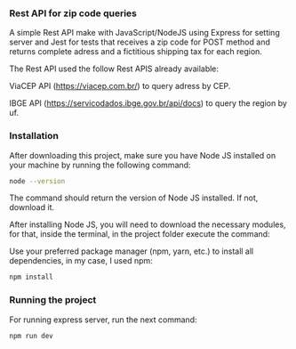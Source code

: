 ### Rest API for zip code queries

A simple Rest API make with JavaScript/NodeJS using Express for setting server and Jest for tests that receives a zip code for POST method and returns complete adress and a fictitious shipping tax for each region.

The Rest API used the follow Rest APIS already available:

ViaCEP API (https://viacep.com.br/) to query adress by CEP.

IBGE API (https://servicodados.ibge.gov.br/api/docs) to query the region by uf.

### Installation

After downloading this project, make sure you have Node JS installed on your machine by running the following command:

```bash
node --version
```

The command should return the version of Node JS installed. If not, download it.

After installing Node JS, you will need to download the necessary modules, for that, inside the terminal, in the project folder execute the command:

Use your preferred package manager (npm, yarn, etc.) to install all dependencies, in my case, I used npm:

```bash
npm install
```

### Running the project

For running express server, run the next command:

```bash
npm run dev
```